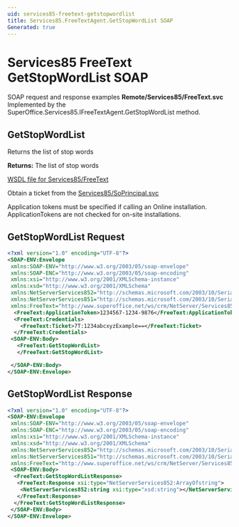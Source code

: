 ```yaml
---
uid: services85-freetext-getstopwordlist
title: Services85.FreeTextAgent.GetStopWordList SOAP
Generated: true
---
```


# Services85 FreeText GetStopWordList SOAP

SOAP request and response examples **Remote/Services85/FreeText.svc**
Implemented by the <see cref="M:SuperOffice.Services85.IFreeTextAgent.GetStopWordList">SuperOffice.Services85.IFreeTextAgent.GetStopWordList</see> method.

## GetStopWordList

Returns the list of stop words


**Returns:** The list of stop words


[WSDL file for Services85/FreeText](../Services85-FreeText.md)

Obtain a ticket from the [Services85/SoPrincipal.svc](../SoPrincipal/SoPrincipal.md)

Application tokens must be specified if calling an Online installation. ApplicationTokens are not checked for on-site installations.

## GetStopWordList Request

```xml
<?xml version="1.0" encoding="UTF-8"?>
<SOAP-ENV:Envelope
 xmlns:SOAP-ENV="http://www.w3.org/2003/05/soap-envelope"
 xmlns:SOAP-ENC="http://www.w3.org/2003/05/soap-encoding"
 xmlns:xsi="http://www.w3.org/2001/XMLSchema-instance"
 xmlns:xsd="http://www.w3.org/2001/XMLSchema"
 xmlns:NetServerServices852="http://schemas.microsoft.com/2003/10/Serialization/Arrays"
 xmlns:NetServerServices851="http://schemas.microsoft.com/2003/10/Serialization/"
 xmlns:FreeText="http://www.superoffice.net/ws/crm/NetServer/Services85">
  <FreeText:ApplicationToken>1234567-1234-9876</FreeText:ApplicationToken>
  <FreeText:Credentials>
    <FreeText:Ticket>7T:1234abcxyzExample==</FreeText:Ticket>
  </FreeText:Credentials>
 <SOAP-ENV:Body>
   <FreeText:GetStopWordList>
   </FreeText:GetStopWordList>

 </SOAP-ENV:Body>
</SOAP-ENV:Envelope>

```


## GetStopWordList Response

```xml
<?xml version="1.0" encoding="UTF-8"?>
<SOAP-ENV:Envelope
 xmlns:SOAP-ENV="http://www.w3.org/2003/05/soap-envelope"
 xmlns:SOAP-ENC="http://www.w3.org/2003/05/soap-encoding"
 xmlns:xsi="http://www.w3.org/2001/XMLSchema-instance"
 xmlns:xsd="http://www.w3.org/2001/XMLSchema"
 xmlns:NetServerServices852="http://schemas.microsoft.com/2003/10/Serialization/Arrays"
 xmlns:NetServerServices851="http://schemas.microsoft.com/2003/10/Serialization/"
 xmlns:FreeText="http://www.superoffice.net/ws/crm/NetServer/Services85">
 <SOAP-ENV:Body>
  <FreeText:GetStopWordListResponse>
   <FreeText:Response xsi:type="NetServerServices852:ArrayOfstring">
    <NetServerServices852:string xsi:type="xsd:string"></NetServerServices852:string>
   </FreeText:Response>
  </FreeText:GetStopWordListResponse>
 </SOAP-ENV:Body>
</SOAP-ENV:Envelope>

```

